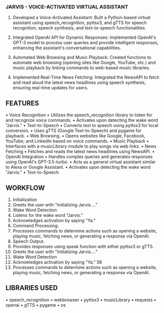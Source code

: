 ### JARVIS - VOICE-ACTIVATED VIRTUAL ASSISTANT

1. Developed a Voice-Activated Assistant: Built a Python-based virtual assistant using speech_recognition, pyttsx3, and gTTS for speech recognition, speech synthesis, and text-to-speech functionalities.

2. Integrated OpenAI API for Dynamic Responses: Implemented OpenAI's GPT-3 model to process user queries and provide intelligent responses, enhancing the assistant's conversational capabilities.

3. Automated Web Browsing and Music Playback: Created functions to automate web browsing (opening sites like Google, YouTube, etc.) and music playback by linking commands to web-based music libraries.

4. Implemented Real-Time News Fetching: Integrated the NewsAPI to fetch and read aloud the latest news headlines using speech synthesis, ensuring real-time updates for users.

## FEATURES

• Voice Recognition
• Utilizes the speech_recognition library to listen for and recognize voice commands.
• Activates upon detecting the wake word "Jarvis."
• Text-to-Speech
• Converts text to speech using pyttsx3 for local conversion.
• Uses gTTS (Google Text-to-Speech) and pygame for playback.
• Web Browsing.
• Opens websites like Google, Facebook, YouTube, and LinkedIn based on voice 
commands.
• Music Playback
• Interfaces with a musicLibrary module to play songs via web links.
• News Fetching
• Fetches and reads the latest news headlines using NewsAPI.
• OpenAI Integration
• Handles complex queries and generates responses using OpenAI's GPT-3.5-turbo.
• Acts as a general virtual assistant similar to Alexa or Google Assistant.
• Activates upon detecting the wake word "Jarvis."
• Text-to-Speech


## WORKFLOW

1. Initialization
2. Greets the user with "Initializing Jarvis...."
3. Wake Word Detection
4. Listens for the wake word "Jarvis."
5. Acknowledges activation by saying "Ya."
6. Command Processing.
7. Processes commands to determine actions such as opening a website, playing 
music, fetching news, or generating a response via OpenAI.
8. Speech Output.
9. Provides responses using speak function with either pyttsx3 or gTTS.
10. Greets the user with "Initializing Jarvis...."
11. Wake Word Detection
12. Acknowledges activation by saying "Ya."
58
13. Processes commands to determine actions such as opening a website, playing 
music, fetching news, or generating a response via OpenAI.

## LIBRARIES USED

• speech_recognition
• webbrowser
• pyttsx3
• musicLibrary
• requests
• openai
• gTTS
• pygame
• os

